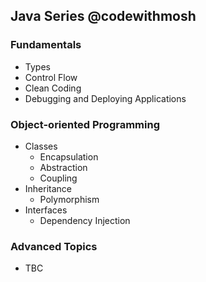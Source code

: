 ## Java Series @codewithmosh

### Fundamentals
- Types 
- Control Flow
- Clean Coding
- Debugging and Deploying Applications

### Object-oriented Programming
- Classes
  - Encapsulation
  - Abstraction
  - Coupling
- Inheritance
  - Polymorphism
- Interfaces
  - Dependency Injection

### Advanced Topics
- TBC